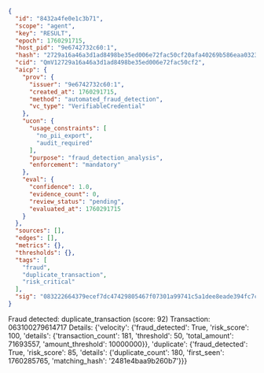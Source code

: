 ```json
{
  "id": "8432a4fe0e1c3b71",
  "scope": "agent",
  "key": "RESULT",
  "epoch": 1760291715,
  "host_pid": "9e6742732c60:1",
  "hash": "2729a16a46a3d1ad8498be35ed006e72fac50cf20afa40269b586eaa03233c30",
  "cid": "QmV12729a16a46a3d1ad8498be35ed006e72fac50cf2",
  "aicp": {
    "prov": {
      "issuer": "9e6742732c60:1",
      "created_at": 1760291715,
      "method": "automated_fraud_detection",
      "vc_type": "VerifiableCredential"
    },
    "ucon": {
      "usage_constraints": [
        "no_pii_export",
        "audit_required"
      ],
      "purpose": "fraud_detection_analysis",
      "enforcement": "mandatory"
    },
    "eval": {
      "confidence": 1.0,
      "evidence_count": 0,
      "review_status": "pending",
      "evaluated_at": 1760291715
    }
  },
  "sources": [],
  "edges": [],
  "metrics": {},
  "thresholds": {},
  "tags": [
    "fraud",
    "duplicate_transaction",
    "risk_critical"
  ],
  "sig": "083222664379ecef7dc47429805467f07301a99741c5a1dee8eade394fc7c153"
}
```

Fraud detected: duplicate_transaction (score: 92)
Transaction: 063100279614717
Details: {'velocity': {'fraud_detected': True, 'risk_score': 100, 'details': {'transaction_count': 181, 'threshold': 50, 'total_amount': 71693557, 'amount_threshold': 10000000}}, 'duplicate': {'fraud_detected': True, 'risk_score': 85, 'details': {'duplicate_count': 180, 'first_seen': 1760285765, 'matching_hash': '2481e4baa9b260b7'}}}